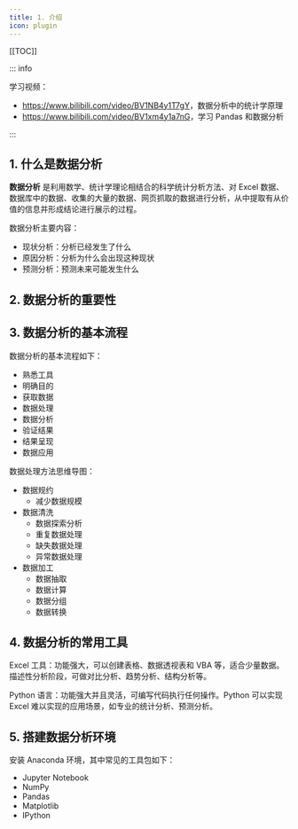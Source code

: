 ```yaml
---
title: 1. 介绍
icon: plugin
---
```


[[TOC]]

::: info

学习视频：

- <https://www.bilibili.com/video/BV1NB4y1T7gY>，数据分析中的统计学原理
- <https://www.bilibili.com/video/BV1xm4y1a7nG>，学习 Pandas 和数据分析

:::

## 1. 什么是数据分析

**数据分析** 是利用数学、统计学理论相结合的科学统计分析方法、对 Excel 数据、数据库中的数据、收集的大量的数据、网页抓取的数据进行分析，从中提取有从价值的信息并形成结论进行展示的过程。

数据分析主要内容：

- 现状分析：分析已经发生了什么
- 原因分析：分析为什么会出现这种现状
- 预测分析：预测未来可能发生什么

## 2. 数据分析的重要性

## 3. 数据分析的基本流程

数据分析的基本流程如下：

- 熟悉工具
- 明确目的
- 获取数据
- 数据处理
- 数据分析
- 验证结果
- 结果呈现
- 数据应用

数据处理方法思维导图：

- 数据规约
    - 减少数据规模
- 数据清洗
    - 数据探索分析
    - 重复数据处理
    - 缺失数据处理
    - 异常数据处理
- 数据加工
    - 数据抽取
    - 数据计算
    - 数据分组
    - 数据转换

## 4. 数据分析的常用工具

Excel 工具：功能强大，可以创建表格、数据透视表和 VBA 等，适合少量数据。描述性分析阶段，可做对比分析、趋势分析、结构分析等。

Python 语言：功能强大并且灵活，可编写代码执行任何操作。Python 可以实现 Excel 难以实现的应用场景，如专业的统计分析、预测分析。

## 5. 搭建数据分析环境

安装 Anaconda 环境，其中常见的工具包如下：

- Jupyter Notebook
- NumPy
- Pandas
- Matplotlib
- IPython
